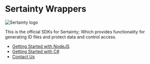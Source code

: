 # Sertainty Wrappers
![Sertainty logo](https://i.ibb.co/ngjkVxN/Screen-Shot-2018-12-11-at-4-39-35-PM.png)

This is the official SDKs for Sertainty; Which provides functionality for generating ID files and protect data and control access.

- [Getting Started with NodeJS](https://github.com/sertainty/Sertainty-Wrappers/tree/master/NodeJS)
- [Getting Started with C#](https://github.com/sertainty/Sertainty-Wrappers/tree/master/C%23)
- [Contact Us](https://www.sertainty.com/)
